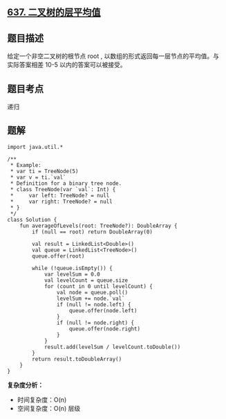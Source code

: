 ## [637. 二叉树的层平均值](https://leetcode.cn/problems/average-of-levels-in-binary-tree/description/)

## 题目描述

给定一个非空二叉树的根节点 root , 以数组的形式返回每一层节点的平均值。与实际答案相差 10-5 以内的答案可以被接受。

## 题目考点

递归

## 题解
 
```
import java.util.*

/**
 * Example:
 * var ti = TreeNode(5)
 * var v = ti.`val`
 * Definition for a binary tree node.
 * class TreeNode(var `val`: Int) {
 *     var left: TreeNode? = null
 *     var right: TreeNode? = null
 * }
 */
class Solution {
    fun averageOfLevels(root: TreeNode?): DoubleArray {
        if (null == root) return DoubleArray(0)

        val result = LinkedList<Double>()
        val queue = LinkedList<TreeNode>()
        queue.offer(root)

        while (!queue.isEmpty()) {
            var levelSum = 0.0
            val levelCount = queue.size
            for (count in 0 until levelCount) {
                val node = queue.poll()
                levelSum += node.`val`
                if (null != node.left) {
                    queue.offer(node.left)
                }
                if (null != node.right) {
                    queue.offer(node.right)
                }
            }
            result.add(levelSum / levelCount.toDouble())
        }
        return result.toDoubleArray()
    }
}
```

**复杂度分析：**

- 时间复杂度：O(n)
- 空间复杂度：O(n) 层级 
